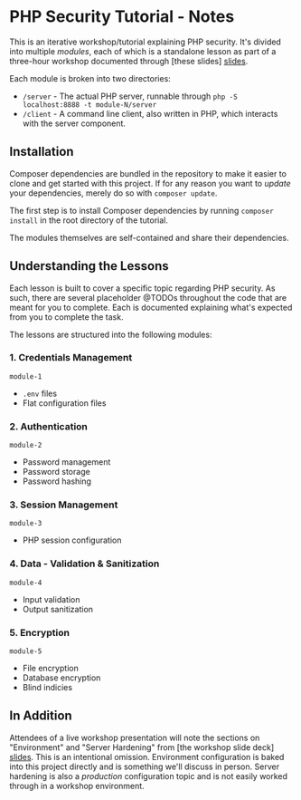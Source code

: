 # PHP Security Tutorial - Notes

This is an iterative workshop/tutorial explaining PHP security. It's divided into multiple _modules_, each of which is a standalone lesson as part of a three-hour workshop documented through [these slides] [slides].

Each module is broken into two directories:
- `/server` - The actual PHP server, runnable through `php -S localhost:8888 -t module-N/server`
- `/client` - A command line client, also written in PHP, which interacts with the server component.


## Installation

Composer dependencies are bundled in the repository to make it easier to clone and get started with this project. If for any reason you want to _update_ your dependencies, merely do so with `composer update`.

The first step is to install Composer dependencies by running `composer install` in the root directory of the tutorial.

The modules themselves are self-contained and share their dependencies.

## Understanding the Lessons

Each lesson is built to cover a specific topic regarding PHP security. As such, there are several placeholder @TODOs throughout the code that are meant for you to complete. Each is documented explaining what's expected from you to complete the task.

The lessons are structured into the following modules:

### 1. Credentials Management

`module-1`

- `.env` files
- Flat configuration files

### 2. Authentication

`module-2`

- Password management
- Password storage
- Password hashing

### 3. Session Management

`module-3`

- PHP session configuration

### 4. Data - Validation & Sanitization

`module-4`

- Input validation
- Output sanitization

### 5. Encryption

`module-5`

- File encryption
- Database encryption
- Blind indicies

## In Addition

Attendees of a live workshop presentation will note the sections on "Environment" and "Server Hardening" from [the workshop slide deck] [slides]. This is an intentional omission. Environment configuration is baked into this project directly and is something we'll discuss in person. Server hardening is also a _production_ configuration topic and is not easily worked through in a workshop environment.

[slides]: https://speakerdeck.com/ericmann/evolution-of-php-security-2020